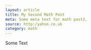 ```yaml
---
layout: article
title: My Second Math Post
meta: Some meta text for math post2.
source: http:/yahoo.co.uk
category: math
---
```

Some Text